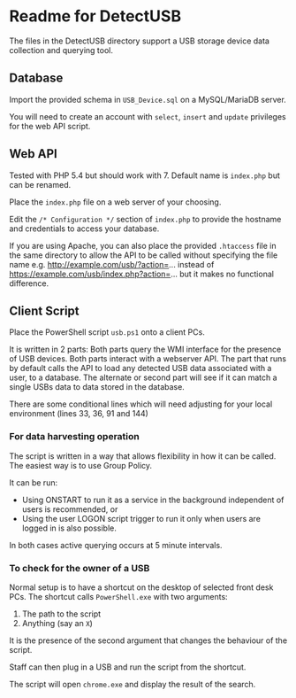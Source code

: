 # Readme for DetectUSB

The files in the DetectUSB directory support a USB storage device data collection and querying tool.

## Database

Import the provided schema in `USB_Device.sql` on a MySQL/MariaDB server.

You will need to create an account with `select`, `insert` and `update` privileges for the web API script.

## Web API

Tested with PHP 5.4 but should work with 7. Default name is `index.php` but can be renamed.

Place the `index.php` file on a web server of your choosing.

Edit the `/* Configuration */` section of `index.php` to provide the hostname and credentials to access your database.

If you are using Apache, you can also place the provided `.htaccess` file in the same directory to allow the API to be called without specifying the file name e.g. http://example.com/usb/?action=... instead of https://example.com/usb/index.php?action=... but it makes no functional difference.

## Client Script

Place the PowerShell script `usb.ps1` onto a client PCs.

It is written in 2 parts:
Both parts query the WMI interface for the presence of USB devices. Both parts interact with a webserver API.
The part that runs by default calls the API to load any detected USB data associated with a user, to a database.
The alternate or second part will see if it can match a single USBs data to data stored in the database.

There are some conditional lines which will need adjusting for your local environment (lines 33, 36, 91 and 144)

### For data harvesting operation

The script is written in a way that allows flexibility in how it can be called.
The easiest way is to use Group Policy.

It can be run:

* Using ONSTART to run it as a service in the background independent of users is recommended, or
* Using the user LOGON script trigger to run it only when users are logged in is also possible.

In both cases active querying occurs at 5 minute intervals.

### To check for the owner of a USB

Normal setup is to have a shortcut on the desktop of selected front desk PCs.
The shortcut calls `PowerShell.exe` with two arguments:  

1. The path to the script
2. Anything (say an `X`)

It is the presence of the second argument that changes the behaviour of the script.

Staff can then plug in a USB and run the script from the shortcut.

The script will open `chrome.exe` and display the result of the search.
